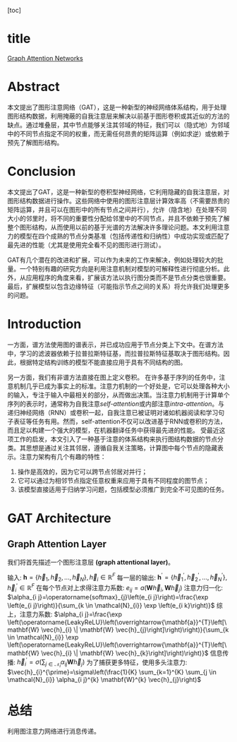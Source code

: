 [toc]

# title

[Graph Attention Networks](https://arxiv.org/abs/1710.10903)

# Abstract

本文提出了图形注意网络（GAT），这是一种新型的神经网络体系结构，用于处理图形结构数据，利用掩蔽的自我注意层来解决以前基于图形卷积或其近似的方法的缺点。通过堆叠层，其中节点能够关注其邻域的特征，我们可以（隐式地）为邻域中的不同节点指定不同的权重，而无需任何昂贵的矩阵运算（例如求逆）或依赖于预先了解图形结构。

# Conclusion

本文提出了GAT，这是一种新型的卷积型神经网络，它利用隐藏的自我注意层，对图形结构数据进行操作。这些网络中使用的图形注意层计算效率高（不需要昂贵的矩阵运算，并且可以在图形中的所有节点之间并行），允许（隐含地）在处理不同大小的邻里时，将不同的重要性分配给邻里中的不同节点，并且不依赖于预先了解整个图形结构，从而使用以前的基于光谱的方法解决许多理论问题。本文利用注意力的模型在四个成熟的节点分类基准（包括传递性和归纳性）中成功实现或匹配了最先进的性能（尤其是使用完全看不见的图形进行测试）。

GAT有几个潜在的改进和扩展，可以作为未来的工作来解决，例如处理较大的批量。一个特别有趣的研究方向是利用注意机制对模型的可解释性进行彻底分析。此外，从应用程序的角度来看，扩展该方法以执行图分类而不是节点分类也很重要。最后，扩展模型以包含边缘特征（可能指示节点之间的关系）将允许我们处理更多的问题。

# Introduction

一方面，谱方法使用图的谱表示，并已成功应用于节点分类上下文中。在谱方法中，学习的滤波器依赖于拉普拉斯特征基，而拉普拉斯特征基取决于图形结构。因此，根据特定结构训练的模型不能直接应用于具有不同结构的图。

另一方面，我们有非谱方法直接在图上定义卷积。
在许多基于序列的任务中，注意机制几乎已成为事实上的标准。注意力机制的一个好处是，它可以处理各种大小的输入，专注于输入中最相关的部分，从而做出决策。当注意力机制用于计算单个序列的表示时，通常称为自我注意*self-attention*或内部注意*intra-attention*。与递归神经网络（RNN）或卷积一起，自我注意已被证明对诸如机器阅读和学习句子表征等任务有用。然而，self-attention不仅可以改进基于RNN或卷积的方法，而且足以构建一个强大的模型，在机器翻译任务中获得最先进的性能。
受最近这项工作的启发，本文引入了一种基于注意的体系结构来执行图结构数据的节点分类。其思想是通过关注其邻居，遵循自我关注策略，计算图中每个节点的隐藏表示。注意力架构有几个有趣的特性：

1. 操作是高效的，因为它可以跨节点邻居对并行；
2. 它可以通过为相邻节点指定任意权重来应用于具有不同程度的图节点；
3. 该模型直接适用于归纳学习问题，包括模型必须推广到完全不可见图的任务。

# GAT Architecture

## Graph Attention Layer

我们将首先描述一个图形注意层 **(graph attentional layer)**。

输入: $\mathbf{h}=\left\{\vec{h}_{1}, \vec{h}_{2}, \ldots, \vec{h}_{N}\right\}, \vec{h}_{i} \in \mathbb{R}^{F}$
每一层的输出: $\mathbf{h}^{\prime}=\left\{\vec{h}_{1}^{\prime}, \vec{h}_{2}^{\prime}, \ldots, \vec{h}_{N}^{\prime}\right\}, \vec{h}_{i}^{\prime} \in \mathbb{R}^{F}$
在每个节点对上求得注意力系数: $e_{i j}=a\left(\mathbf{W} \vec{h}_{i}, \mathbf{W} \vec{h}_{j}\right)$
注意力归一化: $\alpha_{i j}=\operatorname{softmax}_{j}\left(e_{i j}\right)=\frac{\exp \left(e_{i j}\right)}{\sum_{k \in \mathcal{N}_{i}} \exp \left(e_{i k}\right)}$
综上，注意力系数: $\alpha_{i j}=\frac{\exp \left(\operatorname{LeakyReLU}\left(\overrightarrow{\mathbf{a}}^{T}\left[\mathbf{W} \vec{h}_{i} \| \mathbf{W} \vec{h}_{j}\right]\right)\right)}{\sum_{k \in \mathcal{N}_{i}} \exp \left(\operatorname{LeakyReLU}\left(\overrightarrow{\mathbf{a}}^{T}\left[\mathbf{W} \vec{h}_{i} \| \mathbf{W} \vec{h}_{k}\right]\right)\right)}$
信息传播: $\vec{h}_{i}^{\prime}=\sigma\left(\sum_{j \in \mathcal{N}_{i}} \alpha_{i j} \mathbf{W} \vec{h}_{j}\right)$
为了捕获更多特征，使用多头注意力: $\vec{h}_{i}^{\prime}=\sigma\left(\frac{1}{K} \sum_{k=1}^{K} \sum_{j \in \mathcal{N}_{i}} \alpha_{i j}^{k} \mathbf{W}^{k} \vec{h}_{j}\right)$

# 总结

利用图注意力网络进行消息传递。
